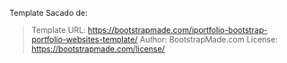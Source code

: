 Template Sacado de: 
>Template URL: https://bootstrapmade.com/iportfolio-bootstrap-portfolio-websites-template/
>Author: BootstrapMade.com
>License: https://bootstrapmade.com/license/
